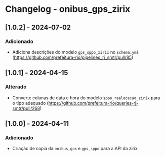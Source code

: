 # Changelog - onibus_gps_zirix

## [1.0.2] - 2024-07-02

### Adicionado
- Adiciona descrições do modelo `gps_sppo_zirix` no `schema.yml` (https://github.com/prefeitura-rio/pipelines_rj_smtr/pull/85)

## [1.0.1] - 2024-04-15

### Alterado

- Converte colunas de data e hora do modelo `sppo_realocacao_zirix` para o tipo adequado (https://github.com/prefeitura-rio/queries-rj-smtr/pull/268)

## [1.0.0] - 2024-04-11

### Adicionado

- Criação de copia da `onibus_gps` e `gps_sppo` para a API da zirix